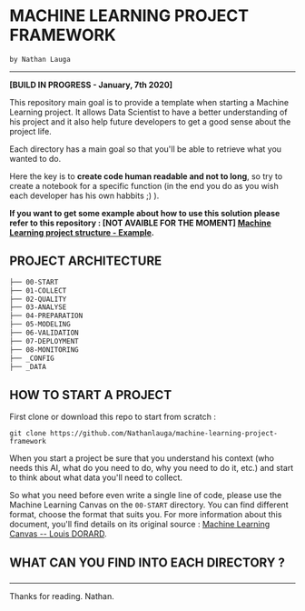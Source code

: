 # MACHINE LEARNING PROJECT FRAMEWORK
`by Nathan Lauga`
*****

**[BUILD IN PROGRESS - January, 7th 2020]**

This repository main goal is to provide a template when starting a Machine Learning project. It allows Data Scientist to have a better understanding of his project and it also help future developers to get a good sense about the project life.

Each directory has a main goal so that you'll be able to retrieve what you wanted to do. 

Here the key is to **create code human readable and not to long**, so try to create a notebook for a specific function (in the end you do as you wish each developer has his own habbits ;) ).

**If you want to get some example about how to use this solution please refer to this repository : [NOT AVAIBLE FOR THE MOMENT] [Machine Learning project structure - Example](#).**

## PROJECT ARCHITECTURE

```bash 
├── 00-START
├── 01-COLLECT
├── 02-QUALITY
├── 03-ANALYSE
├── 04-PREPARATION
├── 05-MODELING
├── 06-VALIDATION
├── 07-DEPLOYMENT
├── 08-MONITORING
├── _CONFIG
├── _DATA
```

## HOW TO START A PROJECT

First clone or download this repo to start from scratch : 
```
git clone https://github.com/Nathanlauga/machine-learning-project-framework
```

When you start a project be sure that you understand his context (who needs this AI, what do you need to do, why you need to do it, etc.) and start to think about what data you'll need to collect.

So what you need before even write a single line of code, please use the Machine Learning Canvas on the `00-START` directory. You can find different format, choose the format that suits you. For more information about this document, you'll find details on its original source : [Machine Learning Canvas -- Louis DORARD](https://www.louisdorard.com/machine-learning-canvas).

## WHAT CAN YOU FIND INTO EACH DIRECTORY ?

### 

*****
Thanks for reading.
Nathan.